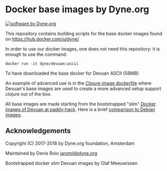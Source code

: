 # Docker base images by Dyne.org

[![software by Dyne.org](https://zenroom.dyne.org/img/software_by_dyne.png)](http://www.dyne.org)

This repository contains building scripts for the base docker images
found on https://hub.docker.com/u/dyne/

In order to use our docker images, one does not need this repository:
it is enough to use the command:
```
docker run -it dyne/devuan:ascii
```
To have downloaded the base docker for Devuan ASCII (56MB)

An example of advanced use is in the [Clojure image
dockerfile](clojure/Dockerfile) where Devuan's base images are used to
create a more advanced setup support clojure out of the box.

All base images are made starting from the bootstrapped "slim" [Docker
images of Devuan at
paddy-hack](https://gitlab.com/paddy-hack/devuan). Here is a brief
[comparison to Debian
images](https://paddy-hack.gitlab.io/posts/docker-images-diffed/).


## Acknowledgements

Copyright (C) 2017-2018 by Dyne.org foundation, Amsterdam

Maintained by Denis Roio <jaromil@dyne.org>

Bootstrapped docker slim Devuan images by Olaf Meeuwissen
